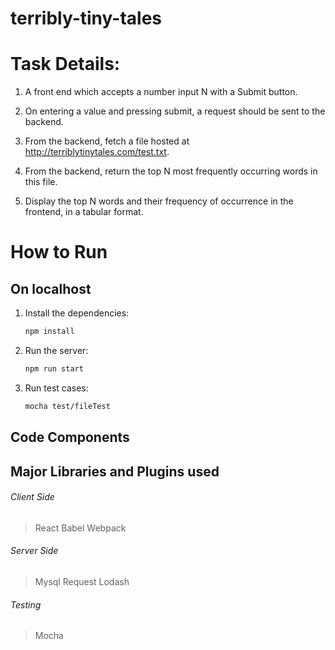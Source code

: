 # terribly-tiny-tales

# Task Details:  #

1. A front end which accepts a number input N with a Submit button.

2. On entering a value and pressing submit, a request should be sent to the backend.

3. From the backend, fetch a file hosted at http://terriblytinytales.com/test.txt.

4. From the backend, return the top N most frequently occurring words in this file.

5. Display the top N words and their frequency of occurrence in the frontend, in a tabular format.

# How to Run #

## On localhost ##

1. Install the dependencies:
    ```sh
    npm install
    ```

2. Run the server:
    ```sh
    npm run start
    ```

3. Run test cases:
     ```sh
     mocha test/fileTest
     ```

## Code Components ##

## Major Libraries and Plugins used ##

###### Client Side ######

> React
> Babel
> Webpack

###### Server Side ######

> Mysql
> Request
> Lodash

###### Testing ######

> Mocha
